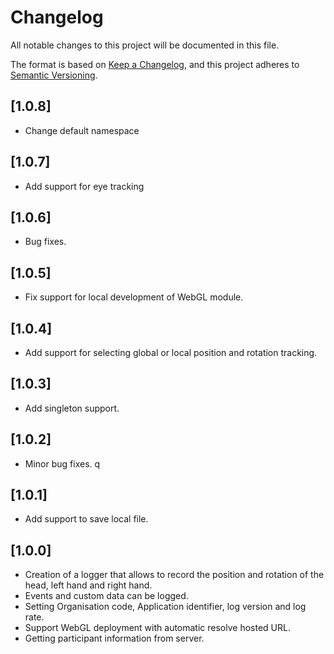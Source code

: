 # Changelog

All notable changes to this project will be documented in this file.

The format is based on [Keep a Changelog](https://keepachangelog.com/en/1.0.0/),
and this project adheres to [Semantic Versioning](https://semver.org/spec/v2.0.0.html).

## [1.0.8]
- Change default namespace

## [1.0.7]
- Add support for eye tracking

## [1.0.6]
- Bug fixes.

## [1.0.5]
- Fix support for local development of WebGL module.

## [1.0.4]
- Add support for selecting global or local position and rotation tracking.

## [1.0.3]
- Add singleton support.

## [1.0.2]
- Minor bug fixes.
q
## [1.0.1]
- Add support to save local file.

## [1.0.0]

- Creation of a logger that allows to record the position and rotation of the head, left hand and right hand. 
- Events and custom data can be logged.
- Setting Organisation code, Application identifier, log version and log rate.
- Support WebGL deployment with automatic resolve hosted URL.
- Getting participant information from server.
